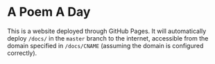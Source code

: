 # A Poem A Day

This is a website deployed through GitHub Pages. It will automatically deploy `/docs/` in the `master` branch to the internet, accessible from the domain specified in `/docs/CNAME` (assuming the domain is configured correctly).
